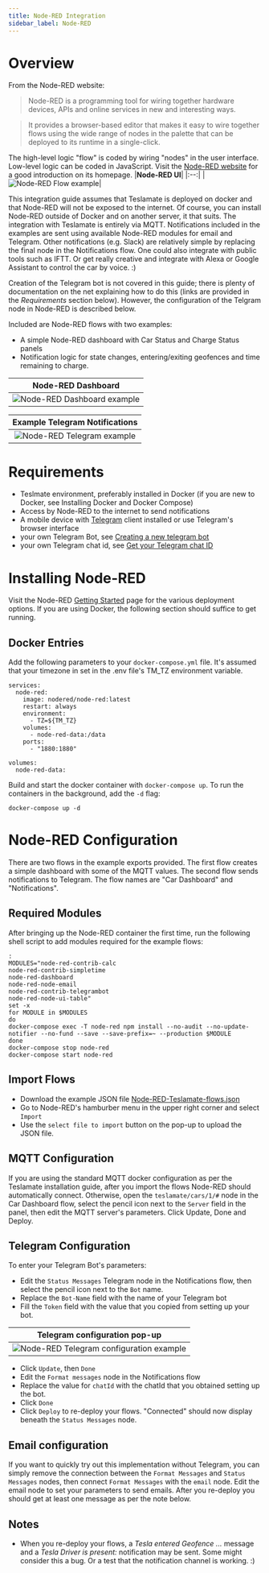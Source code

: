 ```yaml
---
title: Node-RED Integration
sidebar_label: Node-RED
---
```

# Overview
From the Node-RED website:
> Node-RED is a programming tool for wiring together hardware devices, APIs and online services in new and interesting ways.

> It provides a browser-based editor that makes it easy to wire together flows using the wide range of nodes in the palette that can be deployed to its runtime in a single-click.

The high-level logic "flow" is coded by wiring "nodes" in the user interface. Low-level logic can be coded in JavaScript. Visit the [Node-RED website](https://nodered.org) for a good introduction on its homepage.
|<b>Node-RED UI</b>|
|:--:|
|![Node-RED Flow example](./Node-RED-example-flow.PNG)|

This integration guide assumes that Teslamate is deployed on docker and that Node-RED will not be exposed to the internet. Of course, you can install Node-RED outside of Docker and on another server, it that suits. The integration with Teslamate is entirely via MQTT. Notifications included in the examples are sent using available Node-RED modules for email and Telegram. Other notifications (e.g. Slack) are relatively simple by replacing the final node in the Notifications flow. One could also integrate with public tools such as IFTT. Or get really creative and integrate with Alexa or Google Assistant to control the car by voice. :)

Creation of the Telegram bot is not covered in this guide; there is plenty of documentation on the net explaining how to do this (links are provided in the *Requirements* section below). However, the configuration of the Telgram node in Node-RED is described below.

Included are Node-RED flows with two examples:
- A simple Node-RED dashboard with Car Status and Charge Status panels
- Notification logic for state changes, entering/exiting geofences and time remaining to charge.

|<b>Node-RED Dashboard</b>|
|:--:|
|![Node-RED Dashboard example](./Node-RED-dashboard.PNG)|


|<b>Example Telegram Notifications</b>|
|:--:|
|![Node-RED Telegram example](./Node-RED-Telegram.PNG)|
# Requirements
- Teslmate environment, preferably installed in Docker (if you are new to Docker, see Installing Docker and Docker Compose)
- Access by Node-RED to the internet to send notifications
- A mobile device with [Telegram](https://telegram.org/) client installed or use Telegram's browser interface
- your own Telegram Bot, see [Creating a new telegram bot](https://core.telegram.org/bots#6-botfather)
- your own Telegram chat id, see [Get your Telegram chat ID](https://docs.influxdata.com/kapacitor/v1.5/event_handlers/telegram/#get-your-telegram-chat-id)

# Installing Node-RED
Visit the Node-RED [Getting Started](https://nodered.org/docs/getting-started/) page for the various deployment options. If you are using Docker, the following section should suffice to get running.
## Docker Entries
Add the following parameters to your `docker-compose.yml` file. It's assumed that your timezone in set in the .env file's TM_TZ environment variable.
```
services:
  node-red:
    image: nodered/node-red:latest
    restart: always
    environment:
      - TZ=${TM_TZ}
    volumes:
      - node-red-data:/data
    ports:
      - "1880:1880"
      
volumes:
  node-red-data:
```
Build and start the docker container with `docker-compose up`. To run the containers in the background, add the `-d` flag:

```
docker-compose up -d
```
# Node-RED Configuration
There are two flows in the example exports provided. The first flow creates a simple dashboard with some of the MQTT values. The second flow sends notifications to Telegram. 
The flow names are "Car Dashboard" and "Notifications".
## Required Modules
After bringing up the Node-RED container the first time, run the following shell script to add modules required for the example flows:
```
:
MODULES="node-red-contrib-calc
node-red-contrib-simpletime
node-red-dashboard
node-red-node-email
node-red-contrib-telegrambot
node-red-node-ui-table"
set -x
for MODULE in $MODULES
do
docker-compose exec -T node-red npm install --no-audit --no-update-notifier --no-fund --save --save-prefix=~ --production $MODULE
done
docker-compose stop node-red
docker-compose start node-red
```
## Import Flows
- Download the example JSON file [Node-RED-Teslamate-flows.json](./Node-RED-Teslamate-flows.json)
- Go to Node-RED's hamburber menu in the upper right corner and select `Import`
- Use the `select file to import` button on the pop-up to upload the JSON file.
## MQTT Configuration
If you are using the standard MQTT docker configuration as per the Teslamate installation guide, after you import the flows Node-RED should automatically connect. Otherwise, open the `teslamate/cars/1/#` node in the Car Dashboard flow, select the pencil icon next to the `Server` field in the panel, then edit the MQTT server's parameters. Click Update, Done and Deploy.
## Telegram Configuration
To enter your Telegram Bot's parameters:
- Edit the `Status Messages` Telegram node in the Notifications flow, then select the pencil icon next to the `Bot` name.
- Replace the `Bot-Name` field with the name of your Telegram bot
- Fill the `Token` field with the value that you copied from setting up your bot.

|<b>Telegram configuration pop-up</b>|
|:--:|
|![Node-RED Telegram configuration example](./Node-RED-telegram-wizard.PNG)|

- Click `Update`, then `Done`
- Edit the `Format messages` node in the Notifications flow
- Replace the value for `chatId` with the chatId that you obtained setting up the bot.
- Click `Done`
- Click `Deploy` to re-deploy your flows. "Connected" should now display beneath the `Status Messages` node. 
## Email configuration
If you want to quickly try out this implementation without Telegram, you can simply remove the connection between the `Format Messages` and `Status Messages` nodes, then connect `Format Messages` with the `email` node. Edit the email node to set your parameters to send emails. After you re-deploy you should get at least one message as per the note below.
## Notes
- When you re-deploy your flows, a *Tesla entered Geofence ...* message and a *Tesla Driver is present:* notification may be sent. Some might consider this a bug. Or a test that the notification channel is working. :)

